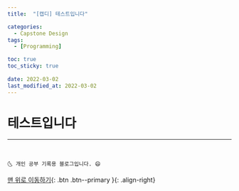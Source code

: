 ```yaml
---
title:  "[캡디] 테스트입니다"

categories:
  - Capstone Design
tags:
  - [Programming]

toc: true
toc_sticky: true
 
date: 2022-03-02
last_modified_at: 2022-03-02
---
```


# 테스트입니다

***
<br>
  
    🌜 개인 공부 기록용 블로그입니다. 😄

[맨 위로 이동하기](#){: .btn .btn--primary }{: .align-right}